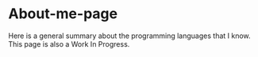 # About-me-page
Here is a general summary about the programming languages that I know. 
This page is also a Work In Progress.
